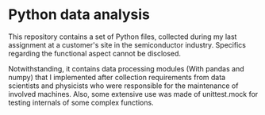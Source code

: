 
# Python data analysis

This repository contains a set of Python files, collected during my last assignment at a customer's site in the semiconductor industry. Specifics regarding the functional aspect cannot be disclosed.

Notwithstanding, it contains data processing modules (With pandas and numpy) that I implemented after collection requirements from data scientists and physicists who were responsible for the maintenance of involved machines. Also, some extensive use was made of unittest.mock for testing internals of some complex functions.

